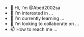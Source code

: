 - 👋 Hi, I’m @Abed2002sa
- 👀 I’m interested in ...
- 🌱 I’m currently learning ...
- 💞️ I’m looking to collaborate on ...
- 📫 How to reach me ...

<!---
Abed2002sa/Abed2002sa is a ✨ special ✨ repository because its `README.md` (this file) appears on your GitHub profile.
You can click the Preview link to take a look at your changes.
--->
